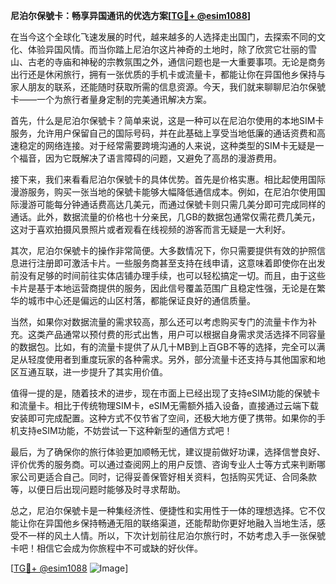 **尼泊尔保號卡：畅享异国通讯的优选方案[[TG💪+ @esim1088](https://t.me/s/esim1088)]**

在当今这个全球化飞速发展的时代，越来越多的人选择走出国门，去探索不同的文化、体验异国风情。而当你踏上尼泊尔这片神奇的土地时，除了欣赏它壮丽的雪山、古老的寺庙和神秘的宗教氛围之外，通信问题也是一大重要事项。无论是商务出行还是休闲旅行，拥有一张优质的手机卡或流量卡，都能让你在异国他乡保持与家人朋友的联系，还能随时获取所需的信息资源。今天，我们就来聊聊尼泊尔保號卡——一个为旅行者量身定制的完美通讯解决方案。

首先，什么是尼泊尔保號卡？简单来说，这是一种可以在尼泊尔使用的本地SIM卡服务，允许用户保留自己的国际号码，并在此基础上享受当地低廉的通话资费和高速稳定的网络连接。对于经常需要跨境沟通的人来说，这种类型的SIM卡无疑是一个福音，因为它既解决了语言障碍的问题，又避免了高昂的漫游费用。

接下来，我们来看看尼泊尔保號卡的具体优势。首先是价格实惠。相比起使用国际漫游服务，购买一张当地的保號卡能够大幅降低通信成本。例如，在尼泊尔使用国际漫游可能每分钟通话费高达几美元，而通过保號卡则只需几美分即可完成同样的通话。此外，数据流量的价格也十分亲民，几GB的数据包通常仅需花费几美元，这对于喜欢拍摄风景照片或者观看在线视频的游客而言无疑是一大利好。

其次，尼泊尔保號卡的操作非常简便。大多数情况下，你只需要提供有效的护照信息进行注册即可激活卡片。一些服务商甚至支持在线申请，这意味着即使你在出发前没有足够的时间前往实体店铺办理手续，也可以轻松搞定一切。而且，由于这些卡片是基于本地运营商提供的服务，因此信号覆盖范围广且稳定性强，无论是在繁华的城市中心还是偏远的山区村落，都能保证良好的通信质量。

当然，如果你对数据流量的需求较高，那么还可以考虑购买专门的流量卡作为补充。这类产品通常以预付费的形式出售，用户可以根据自身需求灵活选择不同容量的数据包。比如，有的流量卡提供了从几十MB到上百GB不等的选择，完全可以满足从轻度使用者到重度玩家的各种需求。另外，部分流量卡还支持与其他国家和地区互通互联，进一步提升了其实用价值。

值得一提的是，随着技术的进步，现在市面上已经出现了支持eSIM功能的保號卡和流量卡。相比于传统物理SIM卡，eSIM无需额外插入设备，直接通过云端下载安装即可完成配置。这种方式不仅节省了空间，还极大地方便了携带。如果你的手机支持eSIM功能，不妨尝试一下这种新型的通信方式吧！

最后，为了确保你的旅行体验更加顺畅无忧，建议提前做好功课，选择信誉良好、评价优秀的服务商。可以通过查阅网上的用户反馈、咨询专业人士等方式来判断哪家公司更适合自己。同时，记得妥善保管好相关资料，包括购买凭证、合同条款等，以便日后出现问题时能够及时寻求帮助。

总之，尼泊尔保號卡是一种集经济性、便捷性和实用性于一体的理想选择。它不仅能让你在异国他乡保持畅通无阻的联络渠道，还能帮助你更好地融入当地生活，感受不一样的风土人情。所以，下次计划前往尼泊尔旅行时，不妨考虑入手一张保號卡吧！相信它会成为你旅程中不可或缺的好伙伴。

[[TG💪+ @esim1088](https://t.me/s/esim1088) ![Image](https://i.postimg.cc/4NQfJmqS/Snipaste-2025-05-13-00-14-12.png)]